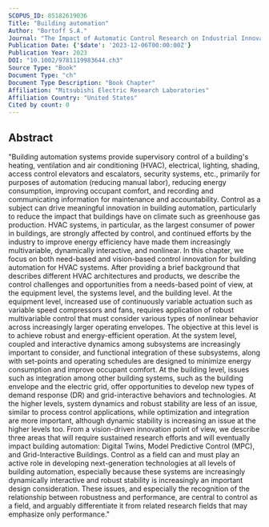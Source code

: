 ```yaml
---
SCOPUS_ID: 85182619036
Title: "Building automation"
Author: "Bortoff S.A."
Journal: "The Impact of Automatic Control Research on Industrial Innovation: Enabling a Sustainable Future"
Publication Date: {'$date': '2023-12-06T00:00:00Z'}
Publication Year: 2023
DOI: "10.1002/9781119983644.ch3"
Source Type: "Book"
Document Type: "ch"
Document Type Description: "Book Chapter"
Affiliation: "Mitsubishi Electric Research Laboratories"
Affiliation Country: "United States"
Cited by count: 0
---
```


## Abstract
"Building automation systems provide supervisory control of a building's heating, ventilation and air conditioning (HVAC), electrical, lighting, shading, access control elevators and escalators, security systems, etc., primarily for purposes of automation (reducing manual labor), reducing energy consumption, improving occupant comfort, and recording and communicating information for maintenance and accountability. Control as a subject can drive meaningful innovation in building automation, particularly to reduce the impact that buildings have on climate such as greenhouse gas production. HVAC systems, in particular, as the largest consumer of power in buildings, are strongly affected by control, and continued efforts by the industry to improve energy efficiency have made them increasingly multivariable, dynamically interactive, and nonlinear. In this chapter, we focus on both need-based and vision-based control innovation for building automation for HVAC systems. After providing a brief background that describes different HVAC architectures and products, we describe the control challenges and opportunities from a needs-based point of view, at the equipment level, the systems level, and the building level. At the equipment level, increased use of continuously variable actuation such as variable speed compressors and fans, requires application of robust multivariable control that must consider various types of nonlinear behavior across increasingly larger operating envelopes. The objective at this level is to achieve robust and energy-efficient operation. At the system level, coupled and interactive dynamics among subsystems are increasingly important to consider, and functional integration of these subsystems, along with set-points and operating schedules are designed to minimize energy consumption and improve occupant comfort. At the building level, issues such as integration among other building systems, such as the building envelope and the electric grid, offer opportunities to develop new types of demand response (DR) and grid-interactive behaviors and technologies. At the higher levels, system dynamics and robust stability are less of an issue, similar to process control applications, while optimization and integration are more important, although dynamic stability is increasing an issue at the higher levels too. From a vision-driven innovation point of view, we describe three areas that will require sustained research efforts and will eventually impact building automation: Digital Twins, Model Predictive Control (MPC), and Grid-Interactive Buildings. Control as a field can and must play an active role in developing next-generation technologies at all levels of building automation, especially because these systems are increasingly dynamically interactive and robust stability is increasingly an important design consideration. These issues, and especially the recognition of the relationship between robustness and performance, are central to control as a field, and arguably differentiate it from related research fields that may emphasize only performance."
